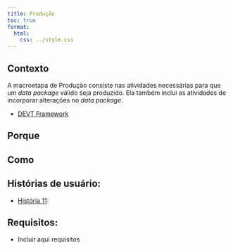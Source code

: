 ```yaml
---
title: Produção
toc: true
format:
  html:
    css: ../style.css
---
```


## Contexto

A macroetapa de Produção consiste nas atividades necessárias para que um _data package_ válido seja produzido. 
Ela também inclui as atividades de incorporar alterações no _data package_.

- [DEVT Framework](https://framework.frictionlessdata.io/docs/guides/introduction/#user-stories)

## Porque



## Como



## Histórias de usuário:

-  [História 11](): 

## Requisitos:

- Incluir aqui requisitos
